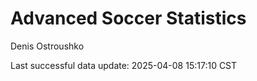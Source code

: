 # Advanced Soccer Statistics
Denis Ostroushko

<!-- gfm -->

Last successful data update: 2025-04-08 15:17:10 CST
